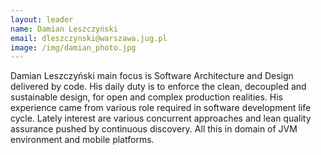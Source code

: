```yaml
---
layout: leader
name: Damian Leszczyński
email: dleszczynski@warszawa.jug.pl
image: /img/damian_photo.jpg
---
```

Damian Leszczyński main focus is Software Architecture and Design delivered by code. His daily duty is to enforce the clean, decoupled and sustainable design, for open and complex production realities. His experience came from various role required in software development life cycle. Lately interest are various concurrent approaches and lean quality assurance pushed by continuous discovery. All this in domain of JVM environment and mobile platforms.
